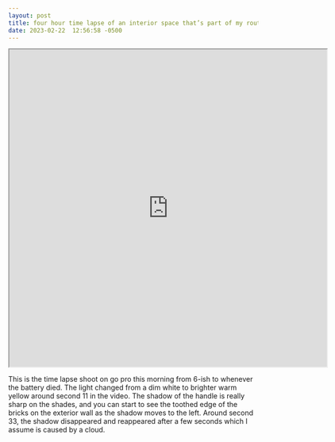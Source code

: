 ```yaml
---
layout: post
title: four hour time lapse of an interior space that’s part of my routine
date: 2023-02-22  12:56:58 -0500
---
```


<iframe width="640" height="640"
  src="https://user-images.githubusercontent.com/51350490/220714587-75f441b0-4b5c-4239-8f12-ee7faa338c1c.mp4">
</iframe>

This is the time lapse shoot on go pro this morning from 6-ish to whenever the battery died. The light changed from a dim white to brighter warm yellow around second 11 in the video. The shadow of the handle is really sharp on the shades, and you can start to see the toothed edge of the bricks on the exterior wall as the shadow moves to the left. Around second 33, the shadow disappeared and reappeared after a few seconds which I assume is caused by a cloud.
